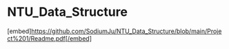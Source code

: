 # NTU_Data_Structure
[embed]https://github.com/SodiumJu/NTU_Data_Structure/blob/main/Project%201/Readme.pdf[/embed]
